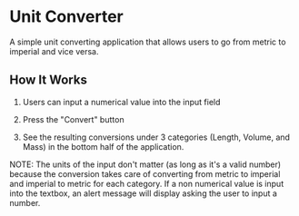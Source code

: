 # Unit Converter

A simple unit converting application that allows users to go from metric to imperial and vice versa.

## How It Works

1. Users can input a numerical value into the input field

2. Press the "Convert" button

3. See the resulting conversions under 3 categories (Length, Volume, and Mass) in the bottom half of the application.

NOTE: The units of the input don't matter (as long as it's a valid number) because the conversion takes care of converting from metric to imperial and imperial to metric for each category. If a non numerical value is input into the textbox, an alert message will display asking the user to input a number.
